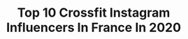 ---
title: Top 10 Crossfit Instagram Influencers In France In 2020
description: >-
  Find top crossfit Instagram influencers in France in 2020. Most popular hashtags: #crossfit #fitgirl #training #fitness.
platform: Instagram
profiles:
  - username: "elissa_charavia"
    fullname: >-
      𝓔𝓵𝓲𝓼𝓼𝓪 𝓒𝓱𝓪𝓻𝓪𝓿𝓲𝓪
    location: "France"
    followers: 14832
    engagement: 1320
    commentsToLikes: 0.050022
    id: ck0ub1blldh6b0i19znrhsv8d
    verified: false
    hashtags: "#train, #enjoy, #fitnessgoals, #crossfitgirl"
  - username: "naokmondor"
    fullname: >-
      N A O K | Modeling Passion 📸
    location: "France"
    followers: 3860
    engagement: 2039
    commentsToLikes: 0.086521
    id: ck14kvxpjrl000i19xred3q9y
    verified: false
    hashtags: "#gaze"
  - username: "peerezjustine"
    fullname: >-
      Justine Perez ✨
    location: "France"
    followers: 6631
    engagement: 1138
    commentsToLikes: 0.073756
    id: ck134dwmhvyxl0i199a16bs3m
    verified: false
    hashtags: "#wheelpose, #redlips, #sunday, #crossfitters"
  - username: "sse_jay"
    fullname: >-
      Sanki Jessica
    location: "France"
    followers: 23080
    engagement: 254
    commentsToLikes: 0.040881
    id: ck0w1djh2itph0i19w687380c
    verified: false
    hashtags: "#2019, #fit, #fitness, #strong"
  - username: "anaisgrangerac"
    fullname: >-
      Anaïs Grangerac
    location: "France"
    followers: 20596
    engagement: 544
    commentsToLikes: 0.032103
    id: ck55n4gek5ghw0i11x7i0tixb
    verified: true
    hashtags: "#instadaily, #portrait, #milano, #loveitalia"
  - username: "audreysermadiras"
    fullname: >-
      Audrey Sermadiras
    location: "France"
    followers: 10680
    engagement: 817
    commentsToLikes: 0.011283
    id: ck8t9t3j4p9cb0j78b2d3sm42
    verified: false
    hashtags: "#nike, #powerlifting, #girlswholift, #gymnastics"
  - username: "romainfellonneau"
    fullname: >-
      Romain
    location: "France"
    followers: 11487
    engagement: 1210
    commentsToLikes: 0.014823
    id: ck0vwe4data6o0i194436yvkg
    verified: false
    hashtags: "#individual, #bestclothesever, #clothes, #conducteur"
  - username: "seifelrafey"
    fullname: >-
      Seif El Rafey
    location: "France"
    followers: 6820
    engagement: 594
    commentsToLikes: 0.019463
    id: ck6tv9cshkx3w0j71gv9jp5wx
    verified: false
    hashtags: "#nike, #befit, #happymothersday, #deadlift"
  - username: "sabrina__caron"
    fullname: >-
      S a b r i n a  C a r o n
    location: "France"
    followers: 18336
    engagement: 647
    commentsToLikes: 0.038574
    id: ck5pwmbpznid30i11x2bdhupw
    verified: false
    hashtags: "#fdt19, #noccofamily, #staysafe, #trainingpartner"
  - username: "akim_abm"
    fullname: >-
      Akim Body Management
    location: "France"
    followers: 62796
    engagement: 713
    commentsToLikes: 0.006581
    id: ck5hhq1ei9j1q0i11997woxgx
    verified: false
    hashtags: "#nikeairzoom, #fitnesspartner, #paris, #livingroomcup"
---